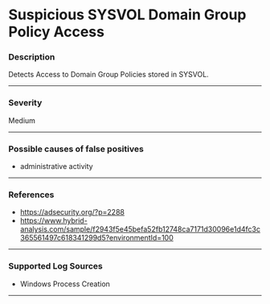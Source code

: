 # Suspicious SYSVOL Domain Group Policy Access
### Description

Detects Access to Domain Group Policies stored in SYSVOL.

-------------------
### Severity

Medium

-------------------
<!---
### Detailed Information

- Why is this alert triggered?
- What are the typical causes that generate this alert? (e.g. port scans, unusual file access activity, etc...)
- Which corroborating information should be looked up?
- Any supporting queries to get more information?
- Any supporting visualizations to get more information?

-------------------
--->
### Possible causes of false positives

- administrative activity

-------------------
### References

 - https://adsecurity.org/?p=2288
 - https://www.hybrid-analysis.com/sample/f2943f5e45befa52fb12748ca7171d30096e1d4fc3c365561497c618341299d5?environmentId=100

-------------------
### Supported Log Sources

- Windows Process Creation

-------------------
